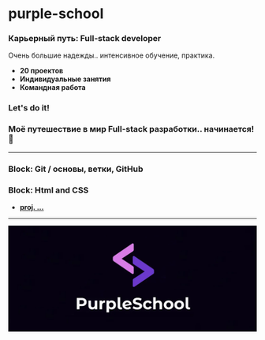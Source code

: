 # purple-school

### Карьерный путь: Full-stack developer

Очень большие надежды.. интенсивное обучение, практика.

- **20 проектов**
- **Индивидуальные занятия**
- **Командная работа**

### Let's do it!

### Моё путешествие в мир Full-stack разработки.. начинается! 🚀

---

### Block: Git / основы, ветки, GitHub

### Block: Html and CSS

- [**proj. ...**]()

---

![purple-school](https://github.com/matowdev/purple-school/blob/a3c1d6de0abf21f03bbe2751a88061cc03aaa8ec/images/purple-school.png?raw=true)
